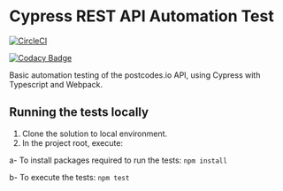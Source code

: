 # Cypress REST API Automation Test

[![CircleCI](https://circleci.com/gh/AsadHasan/CypressRestApiTesting.svg?style=svg)](https://circleci.com/gh/AsadHasan/CypressRestApiTesting)

[![Codacy Badge](https://api.codacy.com/project/badge/Grade/772d2295d8d540bd868cc7a18f64f23b)](https://www.codacy.com/app/asadhasan180/CypressRestApiTesting?utm_source=github.com&utm_medium=referral&utm_content=AsadHasan/CypressRestApiTesting&utm_campaign=Badge_Grade)

Basic automation testing of the postcodes.io API, using Cypress with Typescript and Webpack.

## Running the tests locally

1. Clone the solution to local environment.
2. In the project root, execute:

a- To install packages required to run the tests: `npm install`

b- To execute the tests: `npm test`
